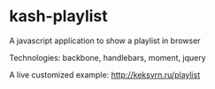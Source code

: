kash-playlist
=============

A javascript application to show a playlist in browser

Technologies: backbone, handlebars, moment, jquery

A live customized example: http://keksvrn.ru/playlist

